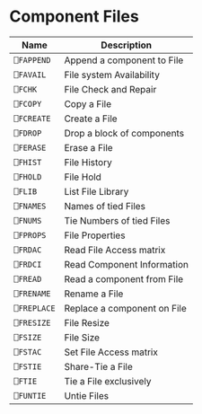 # Component Files

| Name | Description |
| --- | ---  |
| `⎕FAPPEND` | Append a component to File |
| `⎕FAVAIL` | File system Availability |
| `⎕FCHK` | File Check and Repair |
| `⎕FCOPY` | Copy a File |
| `⎕FCREATE` | Create a File |
| `⎕FDROP` | Drop a block of components |
| `⎕FERASE` | Erase a File |
| `⎕FHIST` | File History |
| `⎕FHOLD` | File Hold |
| `⎕FLIB` | List File Library |
| `⎕FNAMES` | Names of tied Files |
| `⎕FNUMS` | Tie Numbers of tied Files |
| `⎕FPROPS` | File Properties |
| `⎕FRDAC` | Read File Access matrix |
| `⎕FRDCI` | Read Component Information |
| `⎕FREAD` | Read a component from File |
| `⎕FRENAME` | Rename a File |
| `⎕FREPLACE` | Replace a component on File |
| `⎕FRESIZE` | File Resize |
| `⎕FSIZE` | File Size |
| `⎕FSTAC` | Set File Access matrix |
| `⎕FSTIE` | Share-Tie a File |
| `⎕FTIE` | Tie a File exclusively |
| `⎕FUNTIE` | Untie Files |
